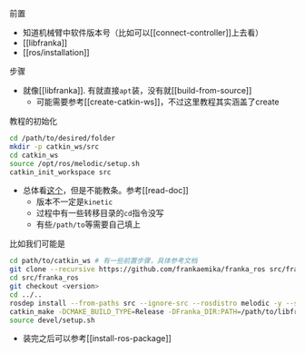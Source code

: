 前置
- 知道机械臂中软件版本号（比如可以[[connect-controller]]上去看）
- [[libfranka]]
- [[ros/installation]]

步骤
- 就像[[libfranka]]. 有就直接`apt`装，没有就[[build-from-source]]
  - 可能需要参考[[create-catkin-ws]]，不过这里教程其实涵盖了create

教程的初始化
```sh 
cd /path/to/desired/folder
mkdir -p catkin_ws/src
cd catkin_ws
source /opt/ros/melodic/setup.sh
catkin_init_workspace src
```
- 总体看[这个](https://frankaemika.github.io/docs/installation_linux.html#building-the-ros-packages)，但是不能教条。参考[[read-doc]]
  - 版本不一定是`kinetic`
  - 过程中有一些转移目录的`cd`指令没写
  - 有些`/path/to`等需要自己填上

比如我们可能是
```sh
cd path/to/catkin_ws # 有一些前置步骤，具体参考文档
git clone --recursive https://github.com/frankaemika/franka_ros src/franka_ros
cd src/franka_ros
git checkout <version>
cd ../..
rosdep install --from-paths src --ignore-src --rosdistro melodic -y --skip-keys libfranka
catkin_make -DCMAKE_BUILD_TYPE=Release -DFranka_DIR:PATH=/path/to/libfranka/build
source devel/setup.sh
```

- 装完之后可以参考[[install-ros-package]]